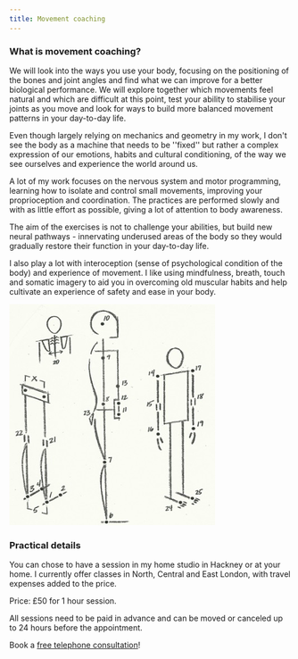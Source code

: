```yaml
---
title: Movement coaching
---
```


### What is movement coaching?

We will look into the ways you use your body, focusing on the positioning of the
bones and joint angles and find what we can improve for a better biological
performance. We will explore together which movements feel natural and which are
difficult at this point, test your ability to stabilise your joints as you move
and look for ways to build more balanced movement patterns in your day-to-day
life.

Even though largely relying on mechanics and geometry in my work, I don't see
the body as a machine that needs to be ''fixed'' but rather a complex expression
of our emotions, habits and cultural conditioning, of the way we see ourselves
and experience the world around us.

A lot of my work focuses on the nervous system and motor programming, learning
how to isolate and control small movements, improving your proprioception and
coordination. The practices are performed slowly and with as little effort as
possible, giving a lot of attention to body awareness.

The aim of the exercises is not to challenge your abilities, but build new
neural pathways - innervating underused areas of the body so they would
gradually restore their function in your day-to-day life.

I also play a lot with interoception (sense of psychological condition of the
body) and experience of movement. I like using mindfulness, breath, touch and
somatic imagery to aid you in overcoming old muscular habits and help cultivate
an experience of safety and ease in your body.

![Alignment points](alignment_points.jpg)

### Practical details

You can chose to have a session in my home studio in Hackney or at your home. I
currently offer classes in North, Central and East London, with travel expenses
added to the price.

Price: £50 for 1 hour session.

All sessions need to be paid in advance and can be moved or canceled up to 24
hours before the appointment.

Book a [free telephone consultation][2]!

[1]: https://nutritiousmovement.com/
[2]: mailto:ivana@movementkitchen.co.uk?subject=Free%20Telephone%20Consultation
